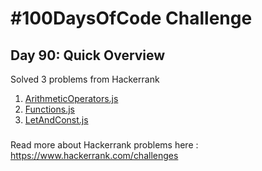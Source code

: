 # #100DaysOfCode Challenge
## Day 90: Quick Overview
Solved 3 problems from Hackerrank  
1. [ArithmeticOperators.js](https://github.com/divyatejakotteti/100DaysOfCode/blob/master/Day%2090/ArithmeticOperators.js)
2. [Functions.js](https://github.com/divyatejakotteti/100DaysOfCode/blob/master/Day%2090/Functions.js)
3. [LetAndConst.js](https://github.com/divyatejakotteti/100DaysOfCode/blob/master/Day%2090/LetAndConst.js)
### 
Read more about Hackerrank problems here : https://www.hackerrank.com/challenges